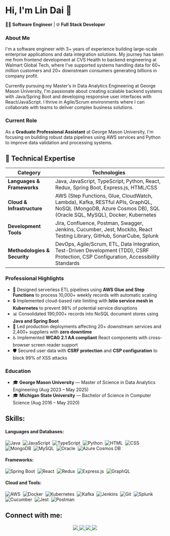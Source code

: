 # Hi, I'm Lin Dai 👋

👨‍💻 **Software Engineer** | 🌐 **Full Stack Developer**

### About Me

I'm a software engineer with 3+ years of experience building large-scale enterprise applications and data integration solutions. My journey has taken me from frontend development at CVS Health to backend engineering at Walmart Global Tech, where I've supported systems handling data for 60+ million customers and 20+ downstream consumers generating billions in company profit.

Currently pursuing my Master's in Data Analytics Engineering at George Mason University, I'm passionate about creating scalable backend systems with Java/Spring Boot and developing responsive user interfaces with React/JavaScript. I thrive in Agile/Scrum environments where I can collaborate with teams to deliver complex business solutions.

### Current Role

As a **Graduate Professional Assistant** at George Mason University, I'm focusing on building robust data pipelines using AWS services and Python to improve data validation and processing systems.

## 🔹 Technical Expertise

| **Category** | **Technologies** |
|--------------|-----------------|
| **Languages & Frameworks** | Java, JavaScript, TypeScript, Python, React, Redux, Spring Boot, Express.js, HTML/CSS |
| **Cloud & Infrastructure** | AWS (Step Functions, Glue, CloudWatch, Lambda), Kafka, RESTful APIs, GraphQL, NoSQL (MongoDB, Azure Cosmos DB), SQL (Oracle SQL, MySQL), Docker, Kubernetes |
| **Development Tools** | Jira, Confluence, Postman, Swagger, Jenkins, Cucumber, Jest, Mockito, React Testing Library, GitHub, SonarCube, Splunk |
| **Methodologies & Security** | DevOps, Agile/Scrum, ETL, Data Integration, Test-Driven Development (TDD), CSRF Protection, CSP Configuration, Accessibility Standards |

### Professional Highlights

- 🔄 Designed serverless ETL pipelines using **AWS Glue and Step Functions** to process 10,000+ weekly records with automatic scaling
- 🔒 Implemented cloud-based rate limiting with **Istio service mesh in Kubernetes** to prevent 98% of potential service disruptions
- 📊 Consolidated 190,000+ records into NoSQL document stores using **Java and Spring Boot**
- 🚀 Led production deployments affecting 20+ downstream services and 2,400+ suppliers with **zero downtime**
- ♿ Implemented **WCAG 2.1 AA compliant** React components with cross-browser screen reader support
- 🛡️ Secured user data with **CSRF protection** and **CSP configuration** to block 99% of XSS attacks

### Education

- 🎓 **George Mason University** — Master of Science in Data Analytics Engineering (Aug 2023 – May 2025)
- 🎓 **Michigan State University** — Bachelor of Science in Computer Science (Aug 2016 – May 2020)

## Skills:

#### Languages and Databases:
![Java](https://img.shields.io/badge/Java-ED8B00?style=for-the-badge&logo=java&logoColor=white)&nbsp;
![JavaScript](https://img.shields.io/badge/JavaScript-323330?style=for-the-badge&logo=javascript&logoColor=F7DF1E)&nbsp;
![TypeScript](https://img.shields.io/badge/TypeScript-007ACC?style=for-the-badge&logo=typescript&logoColor=white)&nbsp;
![Python](https://img.shields.io/badge/Python-3776AB?style=for-the-badge&logo=python&logoColor=white)&nbsp;
![HTML](https://img.shields.io/badge/HTML5-E34F26?style=for-the-badge&logo=html5&logoColor=white)&nbsp;
![CSS](https://img.shields.io/badge/CSS3-1572B6?style=for-the-badge&logo=css3&logoColor=white)&nbsp;
![MongoDB](https://img.shields.io/badge/MongoDB-4EA94B?style=for-the-badge&logo=mongodb&logoColor=white)&nbsp;
![MySQL](https://img.shields.io/badge/MySQL-00000F?style=for-the-badge&logo=mysql&logoColor=white)&nbsp;
![Oracle](https://img.shields.io/badge/Oracle-F80000?style=for-the-badge&logo=oracle&logoColor=white)&nbsp;
![Azure Cosmos DB](https://img.shields.io/badge/Azure_Cosmos_DB-0078D4?style=for-the-badge&logo=azure-devops&logoColor=white)

#### Frameworks:
![Spring Boot](https://img.shields.io/badge/Spring_Boot-6DB33F?style=for-the-badge&logo=spring-boot&logoColor=white)&nbsp;
![React](https://img.shields.io/badge/React-20232A?style=for-the-badge&logo=react&logoColor=61DAFB)&nbsp;
![Redux](https://img.shields.io/badge/Redux-593D88?style=for-the-badge&logo=redux&logoColor=white)&nbsp;
![Express.js](https://img.shields.io/badge/Express.js-404D59?style=for-the-badge&logo=express&logoColor=white)&nbsp;
![GraphQL](https://img.shields.io/badge/GraphQL-E10098?style=for-the-badge&logo=graphql&logoColor=white)

#### Cloud and Tools:
![AWS](https://img.shields.io/badge/AWS-232F3E?style=for-the-badge&logo=amazon-aws&logoColor=white)&nbsp;
![Docker](https://img.shields.io/badge/Docker-2496ED?style=for-the-badge&logo=docker&logoColor=white)&nbsp;
![Kubernetes](https://img.shields.io/badge/Kubernetes-326CE5?style=for-the-badge&logo=kubernetes&logoColor=white)&nbsp;
![Kafka](https://img.shields.io/badge/Kafka-231F20?style=for-the-badge&logo=apache-kafka&logoColor=white)&nbsp;
![Jenkins](https://img.shields.io/badge/Jenkins-D24939?style=for-the-badge&logo=jenkins&logoColor=white)&nbsp;
![Git](https://img.shields.io/badge/Git-F05032?style=for-the-badge&logo=git&logoColor=white)&nbsp;
![Splunk](https://img.shields.io/badge/Splunk-000000?style=for-the-badge&logo=splunk&logoColor=white)&nbsp;
![Cucumber](https://img.shields.io/badge/Cucumber-23D96C?style=for-the-badge&logo=cucumber&logoColor=white)&nbsp;
![Jest](https://img.shields.io/badge/Jest-C21325?style=for-the-badge&logo=jest&logoColor=white)&nbsp;
![Postman](https://img.shields.io/badge/Postman-FF6C37?style=for-the-badge&logo=postman&logoColor=white)


## Connect with me:
<p align="center">
  <a href="https://linkedin.com/in/lingyun-dai">
    <img src="https://img.shields.io/badge/linkedin-%2312100E.svg?&style=for-the-badge&logo=linkedin&logoColor=white&color=black" />
  </a>
  <a href="https://lingyundai.vercel.app/">
    <img src="https://img.shields.io/badge/website-%2312100E.svg?&style=for-the-badge&logo=react&logoColor=white&color=black" />
  </a>
  <a href="mailto:7dailingy@gmail.com">
    <img src="https://img.shields.io/badge/email-%2312100E.svg?&style=for-the-badge&logo=gmail&logoColor=white&color=black" />
  </a>
  <a href="https://leetcode.com/lingyundaiseven/">
    <img src="https://img.shields.io/badge/leetcode-%2312100E.svg?&style=for-the-badge&logo=leetcode&logoColor=white&color=black" />
  </a>
</p>
